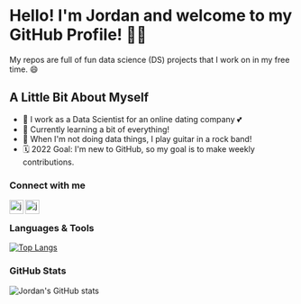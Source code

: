 # Hello! I'm Jordan and welcome to my GitHub Profile! 👋🏻

My repos are full of fun data science (DS) projects that I  work on in my free time. 😄

## A Little Bit About Myself

- 💼 I work as a Data Scientist for an online dating company 💕
- 🌱 Currently learning a bit of everything!
- 🎸 When I'm not doing data things, I play guitar in a rock band!
- 🗓 2022 Goal: I'm new to GitHub, so my goal is to make weekly contributions.

### Connect with me

[<img align="left" alt="jordaneisinger | LinkedIn" span title="LinkedIn" width="25px" src="https://img.icons8.com/color/48/000000/linkedin.png"/>][linkedin]

[<img align="left" alt="jordaneisinger | Instagram" span title="Instagram" width="25px" src="https://img.icons8.com/fluency/48/000000/instagram-new.png"/>][instagram]

<br>

### Languages & Tools

[![Top Langs](https://github-readme-stats.vercel.app/api/top-langs/?username=jordaneisinger&layout=compact)](https://github.com/jordaneisinger/github-readme-stats)

### GitHub Stats

![Jordan's GitHub stats](https://github-readme-stats.vercel.app/api?username=jordaneisinger&show_icons=true&theme=radical)

[linkedin]: https://linkedin.com/in/jordaneisinger
[instagram]: https://www.instagram.com/jmeguitar
